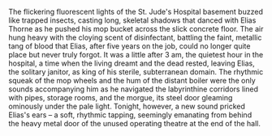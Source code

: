 The flickering fluorescent lights of the St. Jude's Hospital basement buzzed like trapped insects, casting long, skeletal shadows that danced with Elias Thorne as he pushed his mop bucket across the slick concrete floor. The air hung heavy with the cloying scent of disinfectant, battling the faint, metallic tang of blood that Elias, after five years on the job, could no longer quite place but never truly forgot. It was a little after 3 am, the quietest hour in the hospital, a time when the living dreamt and the dead rested, leaving Elias, the solitary janitor, as king of his sterile, subterranean domain.  The rhythmic squeak of the mop wheels and the hum of the distant boiler were the only sounds accompanying him as he navigated the labyrinthine corridors lined with pipes, storage rooms, and the morgue, its steel door gleaming ominously under the pale light. Tonight, however, a new sound pricked Elias's ears – a soft, rhythmic tapping, seemingly emanating from behind the heavy metal door of the unused operating theatre at the end of the hall.
